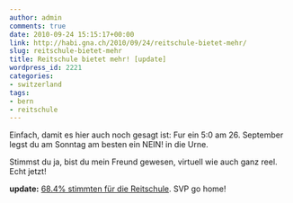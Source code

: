 ```yaml
---
author: admin
comments: true
date: 2010-09-24 15:15:17+00:00
link: http://habi.gna.ch/2010/09/24/reitschule-bietet-mehr/
slug: reitschule-bietet-mehr
title: Reitschule bietet mehr! [update]
wordpress_id: 2221
categories:
- switzerland
tags:
- bern
- reitschule
---
```


Einfach, damit es hier auch noch gesagt ist: Fur ein 5:0 am 26. September legst du am Sonntag am besten ein NEIN! in die Urne.





Stimmst du ja, bist du mein Freund gewesen, virtuell wie auch ganz reel. Echt jetzt!

**update:** [68.4% stimmten für die Reitschule](http://www.bern.ch/stadtverwaltung/stadtkanzlei/abstimmungen/resultate_260910/). SVP go home!
